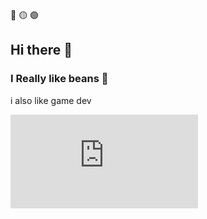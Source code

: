 🔴 🟡 🟢
## Hi there 👋
### I Really like beans 😤
i also like game dev

![](https://github.com/Yousif2326/Yousif2326/edit/main/README.md)




<!--
**Yousif2326/Yousif2326** is a ✨ _special_ ✨ repository because its `README.md` (this file) appears on your GitHub profile.

Here are some ideas to get you started:

- 🔭 I’m currently working on ...
- 🌱 I’m currently learning ...
- 👯 I’m looking to collaborate on ...
- 🤔 I’m looking for help with ...
- 💬 Ask me about ...
- 📫 How to reach me: ...
- 😄 Pronouns: ...
- ⚡ Fun fact: ...
-->
